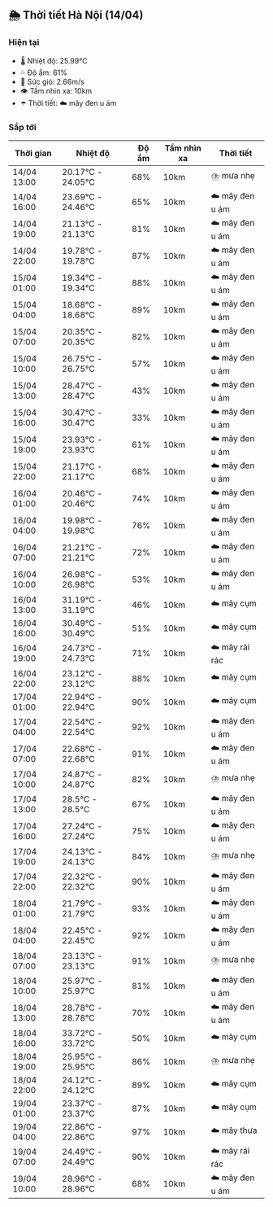 ## 🌦️ Thời tiết Hà Nội (14/04)

### Hiện tại

- 🌡️ Nhiệt độ: 25.99℃
- 💦 Độ ẩm: 61%
- 💨 Sức gió: 2.66m/s
- 👁️ Tầm nhìn xa: 10km
- ☂️ Thời tiết: ☁️ mây đen u ám

### Sắp tới

| Thời gian | Nhiệt độ | Độ ẩm | Tầm nhìn xa | Thời tiết |
| --- | --- | --- | --- | --- |
| 14/04 13:00 | 20.17℃ - 24.05℃ | 68% | 10km | ⛈️ mưa nhẹ |
| 14/04 16:00 | 23.69℃ - 24.46℃ | 65% | 10km | ☁️ mây đen u ám |
| 14/04 19:00 | 21.13℃ - 21.13℃ | 81% | 10km | ☁️ mây đen u ám |
| 14/04 22:00 | 19.78℃ - 19.78℃ | 87% | 10km | ☁️ mây đen u ám |
| 15/04 01:00 | 19.34℃ - 19.34℃ | 88% | 10km | ☁️ mây đen u ám |
| 15/04 04:00 | 18.68℃ - 18.68℃ | 89% | 10km | ☁️ mây đen u ám |
| 15/04 07:00 | 20.35℃ - 20.35℃ | 82% | 10km | ☁️ mây đen u ám |
| 15/04 10:00 | 26.75℃ - 26.75℃ | 57% | 10km | ☁️ mây đen u ám |
| 15/04 13:00 | 28.47℃ - 28.47℃ | 43% | 10km | ☁️ mây đen u ám |
| 15/04 16:00 | 30.47℃ - 30.47℃ | 33% | 10km | ☁️ mây đen u ám |
| 15/04 19:00 | 23.93℃ - 23.93℃ | 61% | 10km | ☁️ mây đen u ám |
| 15/04 22:00 | 21.17℃ - 21.17℃ | 68% | 10km | ☁️ mây đen u ám |
| 16/04 01:00 | 20.46℃ - 20.46℃ | 74% | 10km | ☁️ mây đen u ám |
| 16/04 04:00 | 19.98℃ - 19.98℃ | 76% | 10km | ☁️ mây đen u ám |
| 16/04 07:00 | 21.21℃ - 21.21℃ | 72% | 10km | ☁️ mây đen u ám |
| 16/04 10:00 | 26.98℃ - 26.98℃ | 53% | 10km | ☁️ mây đen u ám |
| 16/04 13:00 | 31.19℃ - 31.19℃ | 46% | 10km | ☁️ mây cụm |
| 16/04 16:00 | 30.49℃ - 30.49℃ | 51% | 10km | ☁️ mây cụm |
| 16/04 19:00 | 24.73℃ - 24.73℃ | 71% | 10km | ☁️ mây rải rác |
| 16/04 22:00 | 23.12℃ - 23.12℃ | 88% | 10km | ☁️ mây cụm |
| 17/04 01:00 | 22.94℃ - 22.94℃ | 90% | 10km | ☁️ mây cụm |
| 17/04 04:00 | 22.54℃ - 22.54℃ | 92% | 10km | ☁️ mây đen u ám |
| 17/04 07:00 | 22.68℃ - 22.68℃ | 91% | 10km | ☁️ mây đen u ám |
| 17/04 10:00 | 24.87℃ - 24.87℃ | 82% | 10km | ⛈️ mưa nhẹ |
| 17/04 13:00 | 28.5℃ - 28.5℃ | 67% | 10km | ☁️ mây đen u ám |
| 17/04 16:00 | 27.24℃ - 27.24℃ | 75% | 10km | ☁️ mây đen u ám |
| 17/04 19:00 | 24.13℃ - 24.13℃ | 84% | 10km | ⛈️ mưa nhẹ |
| 17/04 22:00 | 22.32℃ - 22.32℃ | 90% | 10km | ☁️ mây đen u ám |
| 18/04 01:00 | 21.79℃ - 21.79℃ | 93% | 10km | ☁️ mây đen u ám |
| 18/04 04:00 | 22.45℃ - 22.45℃ | 92% | 10km | ☁️ mây đen u ám |
| 18/04 07:00 | 23.13℃ - 23.13℃ | 91% | 10km | ⛈️ mưa nhẹ |
| 18/04 10:00 | 25.97℃ - 25.97℃ | 81% | 10km | ☁️ mây đen u ám |
| 18/04 13:00 | 28.78℃ - 28.78℃ | 70% | 10km | ☁️ mây đen u ám |
| 18/04 16:00 | 33.72℃ - 33.72℃ | 50% | 10km | ☁️ mây cụm |
| 18/04 19:00 | 25.95℃ - 25.95℃ | 86% | 10km | ⛈️ mưa nhẹ |
| 18/04 22:00 | 24.12℃ - 24.12℃ | 89% | 10km | ☁️ mây cụm |
| 19/04 01:00 | 23.37℃ - 23.37℃ | 87% | 10km | ☁️ mây cụm |
| 19/04 04:00 | 22.86℃ - 22.86℃ | 97% | 10km | ☁️ mây thưa |
| 19/04 07:00 | 24.49℃ - 24.49℃ | 90% | 10km | ☁️ mây rải rác |
| 19/04 10:00 | 28.96℃ - 28.96℃ | 68% | 10km | ☁️ mây đen u ám |
